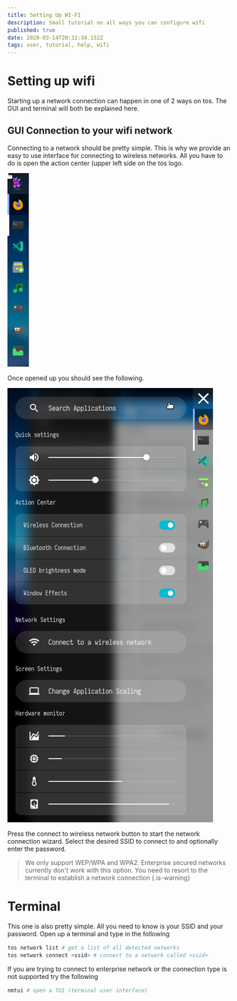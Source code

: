 ```yaml
---
title: Setting Up WI-FI
description: Small tutorial on all ways you can configure wifi
published: true
date: 2020-03-14T20:32:34.152Z
tags: user, tutorial, help, wifi
---
```


# Setting up wifi
Starting up a network connection can happen in one of 2 ways on tos. The GUI and terminal will both be explained here.

## GUI Connection to your wifi network

Connecting to a network should be pretty simple. This is why we provide an easy to use interface for connecting to wireless networks. All you have to do is open the action center (upper left side on the tos logo.

![6a6914c-action-center-location.png](/6a6914c-action-center-location.png)

Once opened up you should see the following.

![b09d73b-action-center.png](/b09d73b-action-center.png)

Press the connect to wireless network button to start the network connection wizard.
Select the desired SSID to connect to and optionally enter the password.

> We only support WEP/WPA and WPA2. Enterprise secured networks currently don't work with this option. You need to resort to the terminal to establish a network connection
{.is-warning}

# Terminal
This one is also pretty simple. All you need to know is your SSID and your password. Open up a terminal and type in the following

```sh
tos network list # get a list of all detected networks
tos network connect <ssid> # connect to a network called <ssid>
```

If you are trying to connect to enterprise network or the connection type is not supported try the following

```sh
nmtui # open a TUI (terminal user interface)
```
